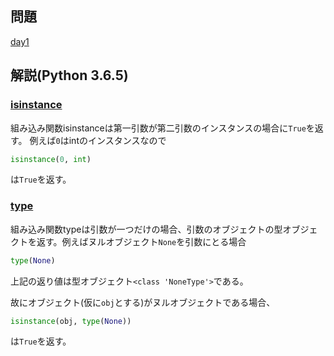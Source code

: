 ## 問題

[day1](https://github.com/tutorialmaker/PracticePy/blob/master/daily/day1.py)

## 解説(Python 3.6.5)

### [isinstance](https://docs.python.jp/3/library/functions.html#isinstance)

組み込み関数isinstanceは第一引数が第二引数のインスタンスの場合に```True```を返す。
例えば```0```はintのインスタンスなので

```python
isinstance(0, int)
```

は```True```を返す。

### [type](https://docs.python.jp/3/library/functions.html#type)

組み込み関数typeは引数が一つだけの場合、引数のオブジェクトの型オブジェクトを返す。例えばヌルオブジェクト```None```を引数にとる場合

```python
type(None)
```

上記の返り値は型オブジェクト```<class 'NoneType'>```である。

故にオブジェクト(仮に```obj```とする)がヌルオブジェクトである場合、

```python
isinstance(obj, type(None))
```

は```True```を返す。
